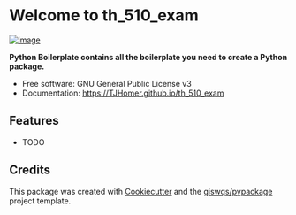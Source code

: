 # Welcome to th_510_exam


[![image](https://img.shields.io/pypi/v/th_510_exam.svg)](https://pypi.python.org/pypi/th_510_exam)


**Python Boilerplate contains all the boilerplate you need to create a Python package.**


-   Free software: GNU General Public License v3
-   Documentation: <https://TJHomer.github.io/th_510_exam>
    

## Features

-   TODO

## Credits

This package was created with [Cookiecutter](https://github.com/cookiecutter/cookiecutter) and the [giswqs/pypackage](https://github.com/giswqs/pypackage) project template.
